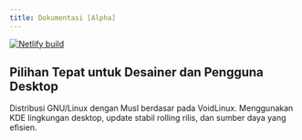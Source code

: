 ```yaml
---
title: Dokumentasi [Alpha]
---
```


<!-- markdownlint-capture -->
<!-- markdownlint-disable MD033 -->

<span class="badge-placeholder">[![Netlify build](https://img.shields.io/badge/netlify.svg)](https://netlify.app)</span>

<!-- markdownlint-restore -->

## Pilihan Tepat untuk Desainer dan Pengguna Desktop

Distribusi GNU/Linux dengan Musl berdasar pada VoidLinux. Menggunakan KDE lingkungan desktop, update stabil rolling rilis, dan sumber daya yang efisien.

